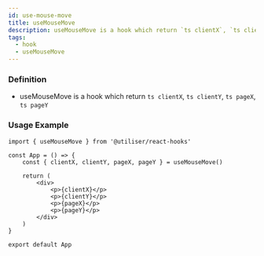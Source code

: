 ```yaml
---
id: use-mouse-move
title: useMouseMove
description: useMouseMove is a hook which return `ts clientX`, `ts clientY`, `ts pageX`, `ts pageY`
tags:
  - hook
  - useMouseMove
---
```


### Definition

- useMouseMove is a hook which return `ts clientX`, `ts clientY`, `ts pageX`, `ts pageY`

### Usage Example

```tsx
import { useMouseMove } from '@utiliser/react-hooks'

const App = () => {
	const { clientX, clientY, pageX, pageY } = useMouseMove()

	return (
		<div>
			<p>{clientX}</p>
			<p>{clientY}</p>
			<p>{pageX}</p>
			<p>{pageY}</p>
		</div>
	)
}

export default App
```
